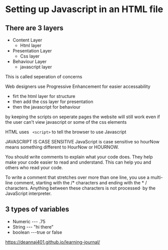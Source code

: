 # Setting up Javascript in an HTML file

## There are 3 layers
* Content Layer 
    - Html layer
* Presentation Layer
    - Css layer
* Behaviour Layer
    - javascript layer


This is called seperation of concerns

Web designers use Progressive Enhancement for easier accessability
- firt the html layer for structure
- then add the css layer for presentation
- then the javascript for behaviour

by keeping the scripts on seperate pages the website will still work even if the user can't view javascript or some of the css elements

HTML uses ``` <script>``` to tell the browser to use Javascript

JAVASCRIPT IS CASE SENSITIVE
JavaScript is case sensitive so hourNow means
something different to HourNow or HOURNOW.

You should write comments to explain what your code does.
They help make your code easier to read and understand.
This can help you and others who read your code.

To write a comment that stretches over more than
one line, you use a multi-line comment, starting with
the /* characters and ending with the * / characters.
Anything between these characters is not processed·
by the JavaScript interpreter.


## 3 types of variables
* Numeric --- .75
* String --- "hi there"
* boolean ---true or false

 https://deannaj401.github.io/learning-journal/